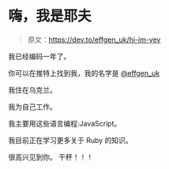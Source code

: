 # 嗨，我是耶夫

> 原文：<https://dev.to/effgen_uk/hi-im-yev>

我已经编码一年了。

你可以在推特上找到我，我的名字是 [@effgen_uk](https://twitter.com/effgen_uk)

我住在乌克兰。

我为自己工作。

我主要用这些语言编程:JavaScript。

我目前正在学习更多关于 Ruby 的知识。

很高兴见到你。
干杯！！！